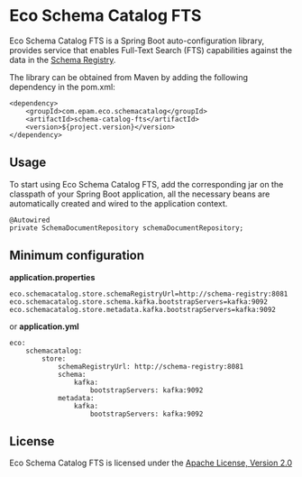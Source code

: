 # Eco Schema Catalog FTS

Eco Schema Catalog FTS is a Spring Boot auto-configuration library, provides service that enables Full-Text Search (FTS) capabilities against the data in the [Schema Registry](https://www.confluent.io/confluent-schema-registry/).

The library can be obtained from Maven by adding the following dependency in the pom.xml:

```
<dependency>
    <groupId>com.epam.eco.schemacatalog</groupId>
    <artifactId>schema-catalog-fts</artifactId>
    <version>${project.version}</version>
</dependency>

```

## Usage

To start using Eco Schema Catalog FTS, add the corresponding jar on the classpath of your Spring Boot application, all the necessary beans are automatically created and wired to the application context.

```
@Autowired
private SchemaDocumentRepository schemaDocumentRepository;
```

## Minimum configuration

**application.properties**
```
eco.schemacatalog.store.schemaRegistryUrl=http://schema-registry:8081
eco.schemacatalog.store.schema.kafka.bootstrapServers=kafka:9092
eco.schemacatalog.store.metadata.kafka.bootstrapServers=kafka:9092
```

or **application.yml**
```
eco:
    schemacatalog:
        store:
            schemaRegistryUrl: http://schema-registry:8081
            schema:
                kafka:
                    bootstrapServers: kafka:9092
            metadata:
                kafka:
                    bootstrapServers: kafka:9092
```

## License

Eco Schema Catalog FTS is licensed under the [Apache License, Version 2.0](https://www.apache.org/licenses/LICENSE-2.0)
